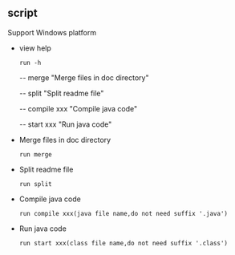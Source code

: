 ## script

Support Windows platform

- view help

  ```
  run -h
  ```

  -- merge
  "Merge files in doc directory"

  -- split
  "Split readme file"

  -- compile xxx
  "Compile java code"

  -- start xxx
  "Run java code"

- Merge files in doc directory

  ```
  run merge
  ```

- Split readme file

  ```
  run split
  ```

- Compile java code

  ```
  run compile xxx(java file name,do not need suffix '.java')
  ```

- Run java code

  ```
  run start xxx(class file name,do not need suffix '.class')
  ```
